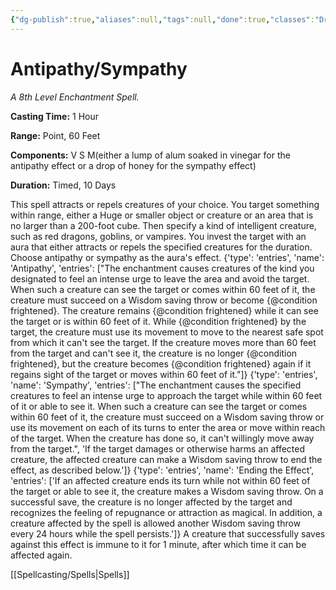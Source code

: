 ```yaml
---
{"dg-publish":true,"aliases":null,"tags":null,"done":true,"classes":"Druid, Wizard,","spellLevel":8,"school":"Enchantment","source":"PHB","permalink":"/spells/antipathy-sympathy/","dgHomeLink":false,"dgPassFrontmatter":true}
---
```


# Antipathy/Sympathy
*A 8th Level Enchantment Spell.*

**Casting Time:** 1 Hour

**Range:** Point, 60 Feet

**Components:** V S M(either a lump of alum soaked in vinegar for the antipathy effect or a drop of honey for the sympathy effect)

**Duration:** Timed, 10 Days

This spell attracts or repels creatures of your choice. You target something within range, either a Huge or smaller object or creature or an area that is no larger than a 200-foot cube. Then specify a kind of intelligent creature, such as red dragons, goblins, or vampires. You invest the target with an aura that either attracts or repels the specified creatures for the duration. Choose antipathy or sympathy as the aura's effect.
{'type': 'entries', 'name': 'Antipathy', 'entries': ["The enchantment causes creatures of the kind you designated to feel an intense urge to leave the area and avoid the target. When such a creature can see the target or comes within 60 feet of it, the creature must succeed on a Wisdom saving throw or become {@condition frightened}. The creature remains {@condition frightened} while it can see the target or is within 60 feet of it. While {@condition frightened} by the target, the creature must use its movement to move to the nearest safe spot from which it can't see the target. If the creature moves more than 60 feet from the target and can't see it, the creature is no longer {@condition frightened}, but the creature becomes {@condition frightened} again if it regains sight of the target or moves within 60 feet of it."]}
{'type': 'entries', 'name': 'Sympathy', 'entries': ["The enchantment causes the specified creatures to feel an intense urge to approach the target while within 60 feet of it or able to see it. When such a creature can see the target or comes within 60 feet of it, the creature must succeed on a Wisdom saving throw or use its movement on each of its turns to enter the area or move within reach of the target. When the creature has done so, it can't willingly move away from the target.", 'If the target damages or otherwise harms an affected creature, the affected creature can make a Wisdom saving throw to end the effect, as described below.']}
{'type': 'entries', 'name': 'Ending the Effect', 'entries': ['If an affected creature ends its turn while not within 60 feet of the target or able to see it, the creature makes a Wisdom saving throw. On a successful save, the creature is no longer affected by the target and recognizes the feeling of repugnance or attraction as magical. In addition, a creature affected by the spell is allowed another Wisdom saving throw every 24 hours while the spell persists.']}
A creature that successfully saves against this effect is immune to it for 1 minute, after which time it can be affected again.

[[Spellcasting/Spells|Spells]]